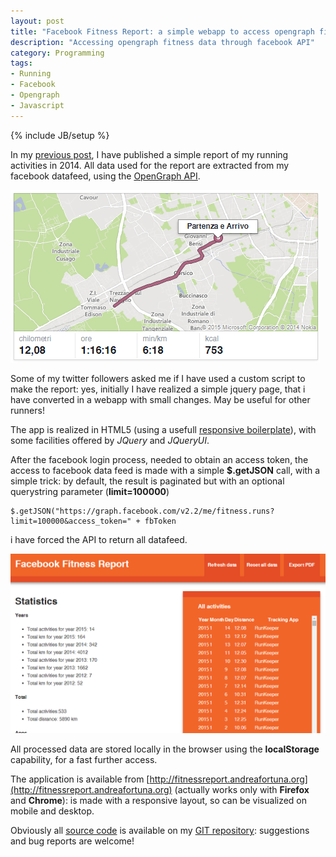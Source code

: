 ```yaml
---
layout: post
title: "Facebook Fitness Report: a simple webapp to access opengraph fitness data"
description: "Accessing opengraph fitness data through facebook API"
category: Programming
tags: 
- Running
- Facebook
- Opengraph
- Javascript
---
```

{% include JB/setup %}

In my [previous post](http://www.andreafortuna.org/running/2015/01/12/running-chronicles-2014-report/), I have published a simple report of my running activities in 2014.
All data used for the report are extracted from my facebook datafeed, using the [OpenGraph API](https://developers.facebook.com/docs/opengraph?locale=it_IT).

![caledos](/images/caledosRunner.PNG)
<!-- more -->

Some of my twitter followers asked me if I have used a custom script to make the report: yes, initially I have realized a simple jquery page, that i have converted in a webapp with small changes. May be useful for other runners!

The app is realized in HTML5 (using a usefull [responsive boilerplate](http://www.initializr.com/)), with some facilities offered by *JQuery* and *JQueryUI*.

After the facebook login process, needed to obtain an access token, the access to facebook data feed is made with a simple **$.getJSON** call, with a simple trick: by default, the result is paginated but with an optional querystring parameter (**limit=100000**)

```
$.getJSON("https://graph.facebook.com/v2.2/me/fitness.runs?limit=100000&access_token=" + fbToken
```

i have forced the API to return all datafeed.

![screenshot](/images/FacebookFitnessReport.PNG)

All processed data are stored locally in the browser using the **localStorage** capability, for a fast further access.

The application is available from [http://fitnessreport.andreafortuna.org](http://fitnessreport.andreafortuna.org) (actually works only with **Firefox** and **Chrome**): is made with a responsive layout, so can be visualized on mobile and desktop.

Obviously all [source code](http://git.andreafortuna.org/fitnessreport/src/) is available on my [GIT repository](http://git.andreafortuna.org/): suggestions and bug reports are welcome!
